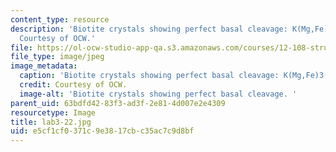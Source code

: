```yaml
---
content_type: resource
description: 'Biotite crystals showing perfect basal cleavage: K(Mg,Fe)3(AlSi3O10)(OH)3.
  Courtesy of OCW.'
file: https://ol-ocw-studio-app-qa.s3.amazonaws.com/courses/12-108-structure-of-earth-materials-fall-2004/e5cf1cf0371c9e3817cbc35ac7c9d8bf_lab3-22.jpg
file_type: image/jpeg
image_metadata:
  caption: 'Biotite crystals showing perfect basal cleavage: K(Mg,Fe)3(AlSi3O10)(OH)3.'
  credit: Courtesy of OCW.
  image-alt: 'Biotite crystals showing perfect basal cleavage. '
parent_uid: 63bdfd42-83f3-ad3f-2e81-4d007e2e4309
resourcetype: Image
title: lab3-22.jpg
uid: e5cf1cf0-371c-9e38-17cb-c35ac7c9d8bf
---
```

